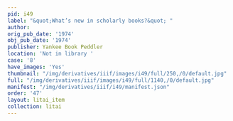 ```yaml
---
pid: i49
label: "&quot;What’s new in scholarly books?&quot; "
author:
orig_pub_date: '1974'
obj_pub_date: '1974'
publisher: Yankee Book Peddler
location: 'Not in library '
case: '8'
have_images: 'Yes'
thumbnail: "/img/derivatives/iiif/images/i49/full/250,/0/default.jpg"
full: "/img/derivatives/iiif/images/i49/full/1140,/0/default.jpg"
manifest: "/img/derivatives/iiif/i49/manifest.json"
order: '47'
layout: litai_item
collection: litai
---
```

